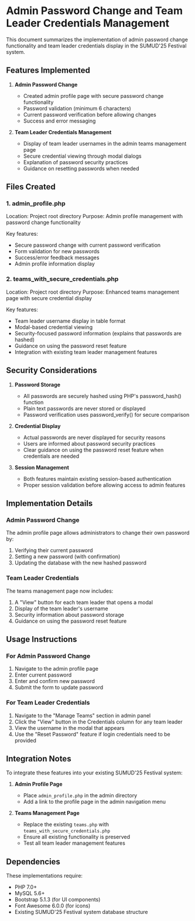 # Admin Password Change and Team Leader Credentials Management

This document summarizes the implementation of admin password change functionality and team leader credentials display in the SUMUD'25 Festival system.

## Features Implemented

1. **Admin Password Change**
   - Created admin profile page with secure password change functionality
   - Password validation (minimum 6 characters)
   - Current password verification before allowing changes
   - Success and error messaging

2. **Team Leader Credentials Management**
   - Display of team leader usernames in the admin teams management page
   - Secure credential viewing through modal dialogs
   - Explanation of password security practices
   - Guidance on resetting passwords when needed

## Files Created

### 1. admin_profile.php
Location: Project root directory
Purpose: Admin profile management with password change functionality

Key features:
- Secure password change with current password verification
- Form validation for new passwords
- Success/error feedback messages
- Admin profile information display

### 2. teams_with_secure_credentials.php
Location: Project root directory
Purpose: Enhanced teams management page with secure credential display

Key features:
- Team leader username display in table format
- Modal-based credential viewing
- Security-focused password information (explains that passwords are hashed)
- Guidance on using the password reset feature
- Integration with existing team leader management features

## Security Considerations

1. **Password Storage**
   - All passwords are securely hashed using PHP's password_hash() function
   - Plain text passwords are never stored or displayed
   - Password verification uses password_verify() for secure comparison

2. **Credential Display**
   - Actual passwords are never displayed for security reasons
   - Users are informed about password security practices
   - Clear guidance on using the password reset feature when credentials are needed

3. **Session Management**
   - Both features maintain existing session-based authentication
   - Proper session validation before allowing access to admin features

## Implementation Details

### Admin Password Change
The admin profile page allows administrators to change their own password by:
1. Verifying their current password
2. Setting a new password (with confirmation)
3. Updating the database with the new hashed password

### Team Leader Credentials
The teams management page now includes:
1. A "View" button for each team leader that opens a modal
2. Display of the team leader's username
3. Security information about password storage
4. Guidance on using the password reset feature

## Usage Instructions

### For Admin Password Change
1. Navigate to the admin profile page
2. Enter current password
3. Enter and confirm new password
4. Submit the form to update password

### For Team Leader Credentials
1. Navigate to the "Manage Teams" section in admin panel
2. Click the "View" button in the Credentials column for any team leader
3. View the username in the modal that appears
4. Use the "Reset Password" feature if login credentials need to be provided

## Integration Notes

To integrate these features into your existing SUMUD'25 Festival system:

1. **Admin Profile Page**
   - Place `admin_profile.php` in the admin directory
   - Add a link to the profile page in the admin navigation menu

2. **Teams Management Page**
   - Replace the existing `teams.php` with `teams_with_secure_credentials.php`
   - Ensure all existing functionality is preserved
   - Test all team leader management features

## Dependencies

These implementations require:
- PHP 7.0+
- MySQL 5.6+
- Bootstrap 5.1.3 (for UI components)
- Font Awesome 6.0.0 (for icons)
- Existing SUMUD'25 Festival system database structure